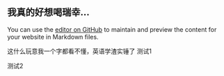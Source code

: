 ## 我真的好想喝瑞幸...

You can use the [editor on GitHub](https://github.com/TonLee912/Lee/edit/master/index.md) to maintain and preview the content for your website in Markdown files.

这什么玩意我一个字都看不懂，英语学渣实锤了
测试1








测试2
